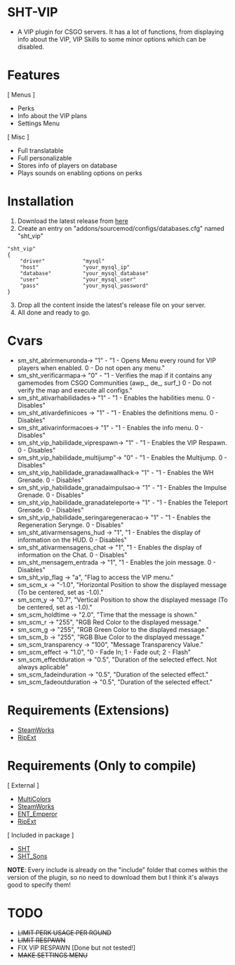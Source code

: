 # SHT-VIP

- A VIP plugin for CSGO servers. It has a lot of functions, from displaying info about the VIP, VIP Skills to some minor options which can be disabled.

# Features

[ Menus ]
- Perks
- Info about the VIP plans
- Settings Menu

[ Misc ]
- Full translatable
- Full personalizable
- Stores info of players on database
- Plays sounds on enabling options on perks

# Installation

1. Download the latest release from [here](https://github.com/ShutAP1337/SHT-VIP/releases/)
2. Create an entry on "addons/sourcemod/configs/databases.cfg" named "sht_vip"
```
"sht_vip"
{
	"driver"			"mysql"
	"host"				"your_mysql_ip"
	"database"			"your_mysql_database"
	"user"				"your_mysql_user"
	"pass"				"your_mysql_password"
}
```
3. Drop all the content inside the latest's release file on your server.
4. All done and ready to go.

# Cvars

* sm_sht_abrirmenuronda-> "1" - "1 - Opens Menu every round for VIP players when enabled. 0 - Do not open any menu."
* sm_sht_verificarmapa-> "0" - "1 - Verifies the map if it contains any gamemodes from CSGO Communities (awp_, de_, surf_) 0 - Do not verify the map and execute all configs."
* sm_sht_ativarhabilidades-> "1" - "1 - Enables the habilities menu. 0 - Disables"
* sm_sht_ativardefinicoes -> "1" - "1 - Enables the definitions menu. 0 - Disables"
* sm_sht_ativarinformacoes-> "1" - "1 - Enables the info menu. 0 - Disables"
* sm_sht_vip_habilidade_viprespawn-> "1" - "1 - Enables the VIP Respawn. 0 - Disables"
* sm_sht_vip_habilidade_multijump"-> "0" - "1 - Enables the Multijump. 0 - Disables"
* sm_sht_vip_habilidade_granadawallhack-> "1" - "1 - Enables the WH Grenade. 0 - Disables"
* sm_sht_vip_habilidade_granadaimpulsao-> "1" - "1 - Enables the Impulse Grenade. 0 - Disables"
* sm_sht_vip_habilidade_granadateleporte-> "1" - "1 - Enables the Teleport Grenade. 0 - Disables"
* sm_sht_vip_habilidade_seringaregeneracao-> "1" - "1 - Enables the Regeneration Serynge. 0 - Disables"
* sm_sht_ativarmensagens_hud -> "1", "1 - Enables the display of information on the HUD. 0 - Disables"
* sm_sht_ativarmensagens_chat -> "1", "1 - Enables the display of information on the Chat. 0 - Disables"
* sm_sht_mensagem_entrada -> "1", "1 - Enables the join message. 0 - Disables"
* sm_sht_vip_flag -> "a", "Flag to access the VIP menu."
* sm_scm_x -> "-1.0", "Horizontal Position to show the displayed message (To be centered, set as -1.0)."
* sm_scm_y -> "0.7", "Vertical Position to show the displayed message (To be centered, set as -1.0)."
* sm_scm_holdtime -> "2.0", "Time that the message is shown."
* sm_scm_r -> "255", "RGB Red Color to the displayed message."
* sm_scm_g -> "255", "RGB Green Color to the displayed message."
* sm_scm_b -> "255", "RGB Blue Color to the displayed message."
* sm_scm_transparency -> "100", "Message Transparency Value."
* sm_scm_effect -> "1.0", "0 - Fade In; 1 - Fade out; 2 - Flash"
* sm_scm_effectduration -> "0.5", "Duration of the selected effect. Not always aplicable"
* sm_scm_fadeinduration -> "0.5", "Duration of the selected effect."
* sm_scm_fadeoutduration -> "0.5", "Duration of the selected effect."

# Requirements (Extensions)

- [SteamWorks](http://users.alliedmods.net/~kyles/builds/SteamWorks/)
- [RipExt](https://github.com/ErikMinekus/sm-ripexts)

# Requirements (Only to compile)

[ External ]
- [MultiColors](https://github.com/Bara/Multi-Colors)
- [SteamWorks](https://github.com/KyleSanderson/SteamWorks/blob/master/Pawn/includes/SteamWorks.inc)
- [ENT_Emperor](https://github.com/Sples1/ENT_Emperor)
- [RipExt](https://github.com/ErikMinekus/sm-ripext)

[ Included in package ]
- [SHT](https://github.com/ShutAP1337/SHT-VIP/blob/main/addons/sourcemod/scripting/include/sht.inc)
- [SHT_Sons](https://github.com/ShutAP1337/SHT-VIP/blob/main/addons/sourcemod/scripting/include/sht_sons.inc)

**NOTE**: Every include is already on the "include" folder that comes within the version of the plugin, so no need to download them but I think it's always good to specify them!

# TODO

- ~~LIMIT PERK USAGE PER ROUND~~
- ~~LIMIT RESPAWN~~
- FIX VIP RESPAWN [Done but not tested!]
- ~~MAKE SETTINGS MENU~~
